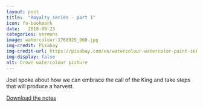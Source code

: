 ```yaml
---
layout: post
title:  "Royalty series - part 1"
icon: fa-bookmark
date:   2018-09-23
categories: sermons
image: watercolour-1768925_360.jpg
img-credit: Pixabay
img-credit-url: https://pixabay.com/en/watercolour-watercolor-paint-ink-1768925/
img-display: false
alt: Crown watercolour picture
---
```

Joel spoke about how we can embrace the call of the King and take steps that will produce a
harvest.
<!--more-->

<a href="/assets/pdf/Matthew-13-23-Sept-18.pdf">Download the notes</a>
